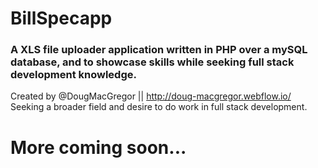 # BillSpecapp
### A XLS file uploader application written in PHP over a mySQL database, and to showcase skills while seeking full stack development knowledge.

Created by @DougMacGregor || http://doug-macgregor.webflow.io/ <br>
Seeking a broader field and desire to do work in full stack development.

# More coming soon...
